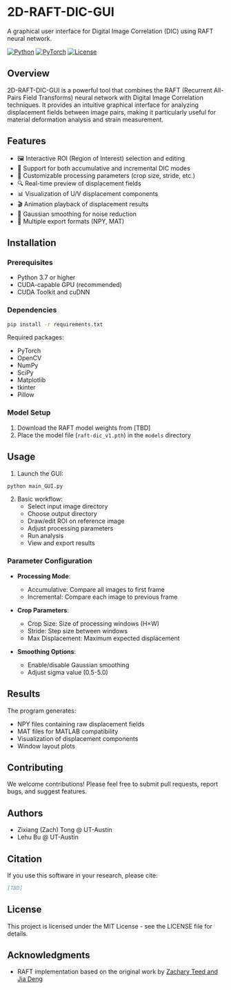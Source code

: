 # 2D-RAFT-DIC-GUI

A graphical user interface for Digital Image Correlation (DIC) using RAFT neural network.

[![Python](https://img.shields.io/badge/Python-3.7%2B-blue)](https://www.python.org/)
[![PyTorch](https://img.shields.io/badge/PyTorch-1.7%2B-orange)](https://pytorch.org/)
[![License](https://img.shields.io/badge/License-MIT-green.svg)](https://opensource.org/licenses/MIT)

## Overview

2D-RAFT-DIC-GUI is a powerful tool that combines the RAFT (Recurrent All-Pairs Field Transforms) neural network with Digital Image Correlation techniques. It provides an intuitive graphical interface for analyzing displacement fields between image pairs, making it particularly useful for material deformation analysis and strain measurement.

## Features

- 🖼️ Interactive ROI (Region of Interest) selection and editing
- 🔄 Support for both accumulative and incremental DIC modes
- 🎯 Customizable processing parameters (crop size, stride, etc.)
- 🔍 Real-time preview of displacement fields
- 📊 Visualization of U/V displacement components
- 🎬 Animation playback of displacement results
- 🔧 Gaussian smoothing for noise reduction
- 💾 Multiple export formats (NPY, MAT)

## Installation

### Prerequisites

- Python 3.7 or higher
- CUDA-capable GPU (recommended)
- CUDA Toolkit and cuDNN

### Dependencies

```bash
pip install -r requirements.txt
```

Required packages:
- PyTorch
- OpenCV
- NumPy
- SciPy
- Matplotlib
- tkinter
- Pillow

### Model Setup

1. Download the RAFT model weights from [TBD]
2. Place the model file (`raft-dic_v1.pth`) in the `models` directory

## Usage

1. Launch the GUI:
```bash
python main_GUI.py
```

2. Basic workflow:
   - Select input image directory
   - Choose output directory
   - Draw/edit ROI on reference image
   - Adjust processing parameters
   - Run analysis
   - View and export results

### Parameter Configuration

- **Processing Mode**:
  - Accumulative: Compare all images to first frame
  - Incremental: Compare each image to previous frame

- **Crop Parameters**:
  - Crop Size: Size of processing windows (H×W)
  - Stride: Step size between windows
  - Max Displacement: Maximum expected displacement

- **Smoothing Options**:
  - Enable/disable Gaussian smoothing
  - Adjust sigma value (0.5-5.0)

## Results

The program generates:
- NPY files containing raw displacement fields
- MAT files for MATLAB compatibility
- Visualization of displacement components
- Window layout plots

## Contributing

We welcome contributions! Please feel free to submit pull requests, report bugs, and suggest features.

## Authors

- Zixiang (Zach) Tong @ UT-Austin
- Lehu Bu @ UT-Austin

## Citation

If you use this software in your research, please cite:

```bibtex
[TBD]
```

## License

This project is licensed under the MIT License - see the LICENSE file for details.

## Acknowledgments

- RAFT implementation based on the original work by [Zachary Teed and Jia Deng](https://github.com/princeton-vl/RAFT)
